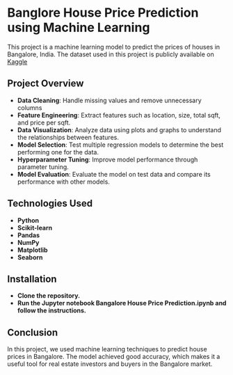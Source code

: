 # **Banglore House Price Prediction using Machine Learning**
This project is a machine learning model to predict the prices of houses in Bangalore, India. The dataset used in this project is publicly available on [Kaggle](https://www.kaggle.com/datasets/amitabhajoy/bengaluru-house-price-data "Bengaluru House price data")

## **Project Overview**
- **Data Cleaning**: Handle missing values and remove unnecessary columns
- **Feature Engineering**: Extract features such as location, size, total sqft, and price per sqft.
- **Data Visualization**: Analyze data using plots and graphs to understand the relationships between features.
- **Model Selection**: Test multiple regression models to determine the best performing one for the data.
- **Hyperparameter Tuning**: Improve model performance through parameter tuning.
- **Model Evaluation**: Evaluate the model on test data and compare its performance with other models.

## Technologies Used
- **Python**
- **Scikit-learn**
- **Pandas**
- **NumPy**
- **Matplotlib**
- **Seaborn**

## Installation
- **Clone the repository.**
- **Run the Jupyter notebook Bangalore House Price Prediction.ipynb and follow the instructions.**

## Conclusion
In this project, we used machine learning techniques to predict house prices in Bangalore. The model achieved good accuracy, which makes it a useful tool for real estate investors and buyers in the Bangalore market.
